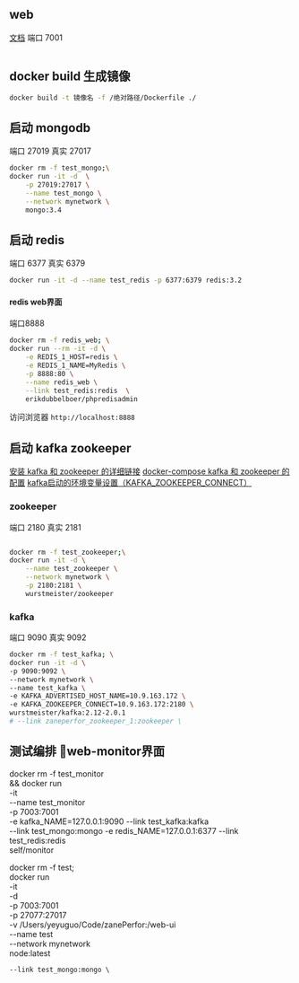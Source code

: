 ## web
[文档](https://blog.seosiwei.com/performance/github.html)
端口 7001
```sh

```

## docker build 生成镜像

```sh
docker build -t 镜像名 -f /绝对路径/Dockerfile ./
```


## 启动 mongodb
端口 27019
真实 27017
```sh
docker rm -f test_mongo;\
docker run -it -d  \
    -p 27019:27017 \
    --name test_mongo \
    --network mynetwork \
    mongo:3.4 
```



## 启动 redis
端口 6377
真实 6379
```sh
docker run -it -d --name test_redis -p 6377:6379 redis:3.2
```


#### redis web界面
端口8888
```sh
docker rm -f redis_web; \
docker run --rm -it -d \
    -e REDIS_1_HOST=redis \
    -e REDIS_1_NAME=MyRedis \
    -p 8888:80 \
    --name redis_web \
    --link test_redis:redis  \
    erikdubbelboer/phpredisadmin
```

访问浏览器 `http://localhost:8888` 


## 启动 kafka zookeeper
[安装 kafka 和 zookeeper 的详细链接](https://hub.docker.com/r/wurstmeister/kafka)
[docker-compose kafka 和 zookeeper 的配置](https://raw.githubusercontent.com/wurstmeister/kafka-docker/master/docker-compose.yml)
[kafka启动的环境变量设置（KAFKA_ZOOKEEPER_CONNECT）](https://www.jianshu.com/p/93f33dfefdb2)
### zookeeper
端口 2180
真实 2181
```sh

docker rm -f test_zookeeper;\
docker run -it -d \
    --name test_zookeeper \
    --network mynetwork \
    -p 2180:2181 \
    wurstmeister/zookeeper
```


### kafka
端口 9090
真实 9092
```sh
docker rm -f test_kafka; \
docker run -it -d \
-p 9090:9092 \
--network mynetwork \
--name test_kafka \
-e KAFKA_ADVERTISED_HOST_NAME=10.9.163.172 \
-e KAFKA_ZOOKEEPER_CONNECT=10.9.163.172:2180 \
wurstmeister/kafka:2.12-2.0.1  
# --link zaneperfor_zookeeper_1:zookeeper \
```





## 测试编排 web-monitor界面

docker rm -f test_monitor \
&& docker run \
    -it \
    --name test_monitor \
    -p 7003:7001 \
    -e kafka_NAME=127.0.0.1:9090 --link test_kafka:kafka \
    --link test_mongo:mongo
    -e redis_NAME=127.0.0.1:6377 --link test_redis:redis \
    self/monitor



docker rm -f test; \
docker run \
    -it \
    -d \
    -p 7003:7001 \
    -p 27077:27017 \
    -v  /Users/yeyuguo/Code/zanePerfor:/web-ui \
    --name test \
    --network mynetwork \
    node:latest

    --link test_mongo:mongo \ 

